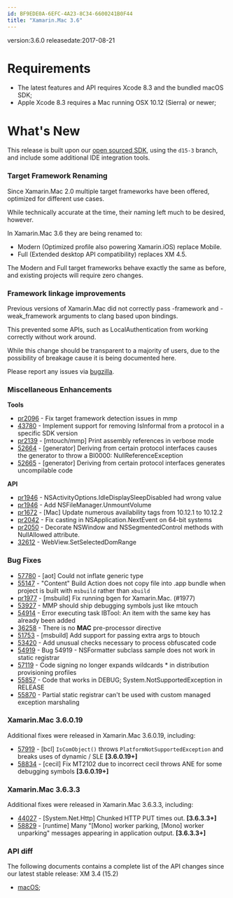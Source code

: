 ```yaml
---
id: BF9EDE0A-6EFC-4A23-8C34-6600241B0F44
title: "Xamarin.Mac 3.6"
---
```


version:3.6.0
releasedate:2017-08-21

Requirements
============

- The latest features and API requires Xcode 8.3 and the bundled macOS SDK;
- Apple Xcode 8.3 requires a Mac running OSX 10.12 (Sierra) or newer;

What's New
==========

This release is built upon our [open sourced SDK](https://github.com/xamarin/xamarin-macios),
using the `d15-3` branch, and include some additional IDE integration tools.

### Target Framework Renaming

Since Xamarin.Mac 2.0 multiple target frameworks have been offered, optimized for different use cases. 

While technically accurate at the time, their naming left much to be desired, however.

In Xamarin.Mac 3.6 they are being renamed to:

- Modern (Optimized profile also powering Xamarin.iOS) replace Mobile.
- Full (Extended desktop API compatibility) replaces XM 4.5.

The Modern and Full target frameworks behave exactly the same as before, and existing projects will require zero changes.

### Framework linkage improvements

Previous versions of Xamarin.Mac did not correctly pass -framework and -weak_framework arguments to clang based upon bindings.

This prevented some APIs, such as LocalAuthentication from working correctly without work around.

While this change should be transparent to a majority of users, due to the possibility of breakage cause it is being documented here.

Please report any issues via [bugzilla](https://bugzilla.xamarin.com/).

### Miscellaneous Enhancements

**Tools**

* [pr2096](https://github.com/xamarin/xamarin-macios/pull/2096) - Fix target framework detection issues in mmp
* [43780](https://bugzilla.xamarin.com/show_bug.cgi?id=43780) - Implement support for removing IsInformal from a protocol in a specific SDK version
* [pr2139](https://github.com/xamarin/xamarin-macios/pull/2139) - [mtouch/mmp] Print assembly references in verbose mode
* [52664](https://bugzilla.xamarin.com/show_bug.cgi?id=52664) -  [generator] Deriving from certain protocol interfaces causes the generator to throw a BI0000: NullReferenceException
* [52665](https://bugzilla.xamarin.com/show_bug.cgi?id=52665) - [generator] Deriving from certain protocol interfaces generates uncompilable code

**API**

* [pr1946](https://github.com/xamarin/xamarin-macios/pull/2232) - NSActivityOptions.IdleDisplaySleepDisabled had wrong value
* [pr1946](https://github.com/xamarin/xamarin-macios/pull/1946) - Add NSFileManager.UnmountVolume
* [pr1672](https://github.com/xamarin/xamarin-macios/pull/1672) - [Mac] Update numerous availability tags from 10.12.1 to 10.12.2
* [pr2042](https://github.com/xamarin/xamarin-macios/pull/2042) - Fix casting in NSApplication.NextEvent on 64-bit systems
* [pr2050](https://github.com/xamarin/xamarin-macios/pull/2050) - Decorate NSWindow and NSSegmentedControl methods with NullAllowed attribute.
* [32612](https://bugzilla.xamarin.com/show_bug.cgi?id=32612) - WebView.SetSelectedDomRange

### Bug Fixes

* [57780](https://bugzilla.xamarin.com/show_bug.cgi?id=57780) - [aot] Could not inflate generic type
* [55147](https://bugzilla.xamarin.com/show_bug.cgi?id=55147) - "Content" Build Action does not copy file into .app bundle when project is built with `msbuild` rather than `xbuild`
* [pr1977](https://github.com/xamarin/xamarin-macios/pull/1977) -  [msbuild] Fix running bgen for Xamarin.Mac. (#1977)
* [53927](https://bugzilla.xamarin.com/show_bug.cgi?id=53927) - MMP should ship debugging symbols just like mtouch
* [54914](https://bugzilla.xamarin.com/show_bug.cgi?id=54914) - Error executing task IBTool: An item with the same key has already been added
* [36258](https://bugzilla.xamarin.com/show_bug.cgi?id=36258) - There is no __MAC__ pre-processor directive
* [51753](https://bugzilla.xamarin.com/show_bug.cgi?id=51753) - [msbuild] Add support for passing extra args to btouch
* [53420](https://bugzilla.xamarin.com/show_bug.cgi?id=53420) -  Add unusual checks necessary to process obfuscated code
* [54919](https://bugzilla.xamarin.com/show_bug.cgi?id=54919) - Bug 54919 - NSFormatter subclass sample does not work in static registrar
* [57119](https://bugzilla.xamarin.com/show_bug.cgi?id=57119) - Code signing no longer expands wildcards * in distribution provisioning profiles
* [55857](https://bugzilla.xamarin.com/show_bug.cgi?id=55857) - Code that works in DEBUG; System.NotSupportedException in RELEASE 
* [55870](https://bugzilla.xamarin.com/show_bug.cgi?id=55870) - Partial static registrar can't be used with custom managed exception marshaling


### Xamarin.Mac 3.6.0.19

Additional fixes were released in Xamarin.Mac 3.6.0.19, including:

* [57919](https://bugzilla.xamarin.com/show_bug.cgi?id=57919) - [bcl] `IsComObject()` throws `PlatformNotSupportedException` and breaks uses of dynamic / SLE **[3.6.0.19+]**
* [58834](https://bugzilla.xamarin.com/show_bug.cgi?id=58834) - [cecil] Fix MT2102 due to incorrect cecil throws ANE for some debugging symbols **[3.6.0.19+]**


### Xamarin.Mac 3.6.3.3

Additional fixes were released in Xamarin.Mac 3.6.3.3, including:

* [44027](https://bugzilla.xamarin.com/show_bug.cgi?id=44027) - [System.Net.Http] Chunked HTTP PUT times out. **[3.6.3.3+]**
* [58829](https://bugzilla.xamarin.com/show_bug.cgi?id=58829) - [runtime] Many "[Mono] worker parking, [Mono] worker unparking" messages appearing in application output. **[3.6.3.3+]**


### API diff

The following documents contains a complete list of the API changes since our latest stable release: XM 3.4 (15.2)

* [macOS](/releases/mac/api_changes/mac_3.4_to_3.6);

